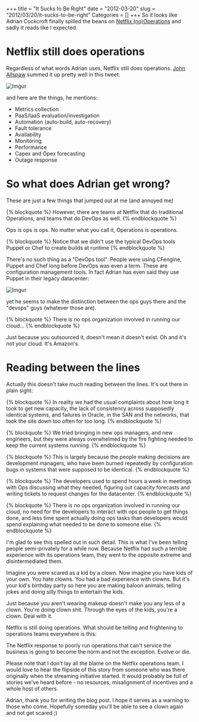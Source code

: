 +++
title = "It Sucks to Be Right"
date = "2012-03-20"
slug = "2012/03/20/it-sucks-to-be-right"
Categories = []
+++
So it looks like Adrian Cockcroft finally spilled the beans on [Netflix (no)Operations](http://perfcap.blogspot.com/2012/03/ops-devops-and-noops-at-netflix.html) and sadly it reads like I expected.
<!-- more -->

# Netflix still does operations
Regardless of what words Adrian uses, Netflix still does operations. [John Allspaw](http://twitter.com/allspaw) summed it up pretty well in this tweet:

![Imgur](http://i.imgur.com/OW0kh.png)

and here are the things, he mentions:

- Metrics collection
- PaaS/IaaS evaluation/investigation
- Automation (auto-build, auto-recovery)
- Fault tolerance 
- Availability
- Monitoring
- Performance
- Capex and Opex forecasting
- Outage response

# So what does Adrian get wrong?
These are just a few things that jumped out at me (and annoyed me)

{% blockquote %}
However, there are teams at Netflix that do traditional Operations, and teams that do DevOps as well.
{% endblockquote %}

Ops is ops is ops. No matter what you call it, Operations is operations. 


{% blockquote %}
Notice that we didn't use the typical DevOps tools Puppet or Chef to create builds at runtime
{% endblockquote %}

There's no such thing as a "DevOps tool". People were using CFengine, Puppet and Chef long before DevOps was even a term. These are configuration management tools. In fact Adrian has even said they use Puppet in their legacy datacenter:

![Imgur](http://i.imgur.com/RJIX1.png)

yet he seems to make the distinction between the ops guys there and the "devops" guys (whatever those are).

{% blockquote %}
There is no ops organization involved in running our cloud...
{% endblockquote %}

Just because you outsourced it, doesn't mean it doesn't exist. Oh and it's not your cloud. It's Amazon's.

# Reading between the lines
Actually this doesn't take much reading between the lines. It's out there in plain sight:

{% blockquote %}
In reality we had the usual complaints about how long it took to get new capacity, the lack of consistency across supposedly identical systems, and failures in Oracle, in the SAN and the networks, that took the site down too often for too long.
{% endblockquote %}

{% blockquote %}
We tried bringing in new ops managers, and new engineers, but they were always overwhelmed by the fire fighting needed to keep the current systems running.
{% endblockquote %}

{% blockquote %}
This is largely because the people making decisions are development managers, who have been burned repeatedly by configuration bugs in systems that were supposed to be identical.
{% endblockquote %}

{% blockquote %}
The developers used to spend hours a week in meetings with Ops discussing what they needed, figuring out capacity forecasts and writing tickets to request changes for the datacenter.
{% endblockquote %}

{% blockquote %}
There is no ops organization involved in running our cloud, no need for the developers to interact with ops people to get things done, and less time spent actually doing ops tasks than developers would spend explaining what needed to be done to someone else.
{% endblockquote %}

I'm glad to see this spelled out in such detail. This is what I've been telling people semi-privately for a while now. Because Netflix had such a terrible experience with its operations team, they went to the opposite extreme and disintermediated them.

Imagine you were scared as a kid by a clown. Now imagine you have kids of your own. You hate clowns. You had a bad experience with clowns. But it's your kid's birthday party so here you are making baloon animals, telling jokes and doing silly things to entertain the kids.

Just because you aren't wearing makeup doesn't make you any less of a clown. You're doing clown shit. Through the eyes of the kids, you're a clown. Deal with it.

Netflix is still doing operations. What should be telling and frightening to operations teams everywhere is this:

The Netflix response to poorly run operations that can't service the business is going to become the norm and not the exception. Evolve or die.

Please note that I don't lay all the blame on the Netflix operations team. I would love to hear the flipside of this story from someone who was there originally when the streaming initiative started. It would probably be full of stories we've heard before - no resources, misalignment of incentives and a whole host of others.

Adrian, thank you for writing the blog post. I hope it serves as a warning to those who come. Hopefully someday you'll be able to see a clown again and not get scared ;)
